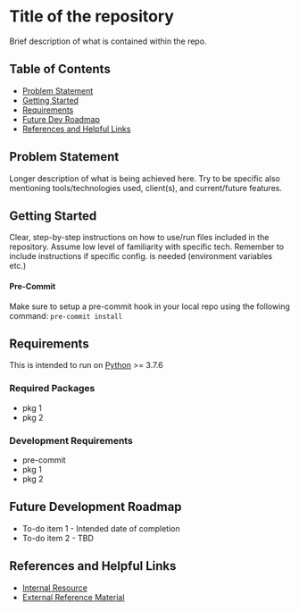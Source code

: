 # Title of the repository

Brief description of what is contained within the repo.

## Table of Contents

- [Problem Statement](#problem-statement)
- [Getting Started](#getting-started)
- [Requirements](#requirements)
- [Future Dev Roadmap](#future-development-roadmap)
- [References and Helpful Links](#references-and-helpful-links)

## Problem Statement

Longer description of what is being achieved here. Try to be specific also mentioning tools/technologies used, client(s), and current/future features.

## Getting Started

Clear, step-by-step instructions on how to use/run files included in the repository. Assume low level of familiarity with specific tech. Remember to include instructions if specific config. is needed (environment variables etc.)

#### Pre-Commit

Make sure to setup a pre-commit hook in your local repo using the following command: `pre-commit install`

## Requirements

This is intended to run on [Python](https://www.python.org) >= 3.7.6

### Required Packages

- pkg 1
- pkg 2

### Development Requirements

- pre-commit
- pkg 1
- pkg 2

## Future Development Roadmap

- To-do item 1 - Intended date of completion
- To-do item 2 - TBD

## References and Helpful Links

- [Internal Resource](link)
- [External Reference Material](link)
